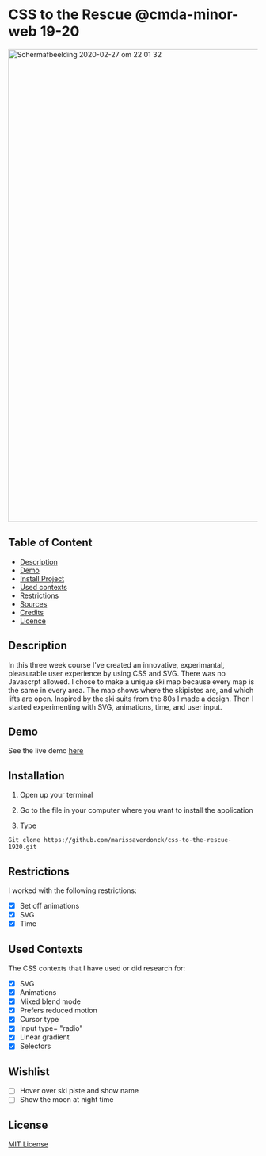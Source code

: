 # CSS to the Rescue @cmda-minor-web 19-20
<img width="954" alt="Schermafbeelding 2020-02-27 om 22 01 32" src="https://user-images.githubusercontent.com/43657951/75486410-c1451b00-59ac-11ea-8443-417c40317052.png">


## Table of Content
- [Description](#Description)
- [Demo](#Demo)
- [Install Project](#Install-project)
- [Used contexts](#Used-contexts)
- [Restrictions](#Restrictions)
- [Sources](#Sources)
- [Credits](#Credits)
- [Licence](#Licence)

## Description
In this three week course I've created an innovative, experimantal, pleasurable user experience by using CSS and SVG. There was no Javascrpt allowed.
I chose to make a unique ski map because every map is the same in every area. The map shows where the skipistes are, and which lifts are open. Inspired by the ski suits from the 80s I made a design. Then I started experimenting with SVG, animations, time, and user input.

## Demo
See the live demo [here](https://marissaverdonck.github.io/css-to-the-rescue-1920/)

## Installation
1. Open up your terminal

2. Go to the file in your computer where you want to install the application

3. Type<br/>
```
Git clone https://github.com/marissaverdonck/css-to-the-rescue-1920.git
```

## Restrictions
I worked with the following restrictions:
- [x] Set off animations
- [x] SVG
- [x] Time

## Used Contexts
The CSS contexts that I have used or did research for:
- [x] SVG
- [x] Animations
- [x] Mixed blend mode
- [x] Prefers reduced motion
- [x] Cursor type
- [x] Input type= "radio"
- [x] Linear gradient
- [x] Selectors

## Wishlist
- [ ] Hover over ski piste and show name
- [ ] Show the moon at night time

## License
[MIT License](https://github.com/marissaverdonck/css-to-the-rescue-1920/blob/master/license)

